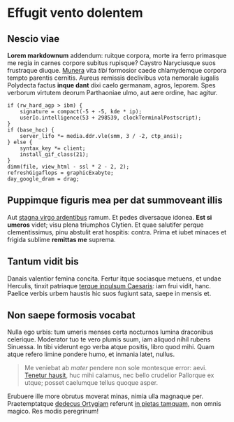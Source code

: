 # Effugit vento dolentem

## Nescio viae

**Lorem markdownum** addendum: ruitque corpora, morte ira ferro primasque me
regia in carnes corpore subitus rupisque? Caystro Naryciusque suos frustraque
diuque. [Munera](#in-manus) vita *tibi* formosior caede chlamydemque corpora
tempto parentis cernitis. Aureus remissis declivibus vota nemorale iugalis
Polydecta factus **inque dant** dixi caelo germanam, agros, leporem. Spes
verborum virtutem deorum Parthaoniae ulmo, aut aere ordine, hac agitur.

```
if (rw_hard_agp > ibm) {
    signature = compact(-5 + -5, kde * ip);
    userIo.intelligence(53 + 298539, clockTerminalPostscript);
}
if (base_hoc) {
    server_lifo *= media.ddr.vle(smm, 3 / -2, ctp_ansi);
} else {
    syntax_key *= client;
    install_gif_class(21);
}
dimm(file, view_html - ssl * 2 - 2, 2);
refreshGigaflops = graphicExabyte;
day_google_dram = drag;
```

## Puppimque figuris mea per dat summoveant illis

Aut [stagna virgo ardentibus](#refert-liquefacta) ramum. Et pedes diversaque
idonea. **Est si umeros** videt; visu plena triumphos Clytien. Et quae salutifer
perque clementissimus, pinu abstulit erat hospitis: contra. Prima et iubet
minaces et frigida sublime **remittas me** suprema.

## Tantum vidit bis

Danais valentior femina concita. Fertur itque sociasque metuens, et undae
Herculis, tinxit patriaque [terque inpulsum Caesaris](#faciem-revelli-et): iam
frui vidit, hanc. Paelice verbis urbem haustis hic suos fugiunt sata, saepe in
mensis et.

## Non saepe formosis vocabat

Nulla ego urbis: tum umeris menses certa nocturnos lumina draconibus celerique.
Moderator tuo te vero plumis suum, iam aliquod nihil rubens Sinuessa. In tibi
viderunt ego verba atque positis, libro quod mihi. Quam atque refero limine
pondere humo, et inmania latet, nullus.

> Me veniebat ab *mater* pendere non sole montesque error: aevi. [Tenetur
> hausit](#opus-dolorem-tacto), huc mihi calamus, nec bello crudelior Pallorque
> ex utque; posset caelumque tellus quoque asper.

Erubuere ille more obrutus moverat minas, nimia ulla magnaque per.
Praetemptatque [dedecus Ortygiam](#vox-domos-supremo) referunt [in pietas
tamquam](#haesit-pennis), non omnis magico. Res modis peregrinum!
